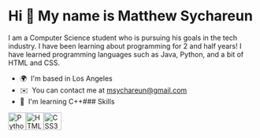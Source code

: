 Hi 👋 My name is Matthew Sychareun
==================================

I am a Computer Science student who is pursuing his goals in the tech industry. I have been learning about programming for 2 and half years! I have learned programming languages such as Java, Python, and a bit of HTML and CSS.

*   🌍  I'm based in Los Angeles
*   ✉️  You can contact me at [msychareun@gmail.com](mailto:msychareun@gmail.com)
*   🧠  I'm learning C++### Skills 
<p align="left">
<a href="https://www.python.org/" target="_blank" rel="noreferrer"><img src="https://raw.githubusercontent.com/danielcranney/readme-generator/main/public/icons/skills/python-colored.svg" width="36" height="36" alt="Python" title="Python"/></a><a href="https://developer.mozilla.org/en-US/docs/Glossary/HTML5" target="_blank" rel="noreferrer"><img src="https://raw.githubusercontent.com/danielcranney/readme-generator/main/public/icons/skills/html5-colored.svg" width="36" height="36" alt="HTML5" title="HTML5"/></a><a href="https://www.w3.org/TR/CSS/#css" target="_blank" rel="noreferrer"><img src="https://raw.githubusercontent.com/danielcranney/readme-generator/main/public/icons/skills/css3-colored.svg" width="36" height="36" alt="CSS3" title="CSS3"/></a>
                    </p>
                    
